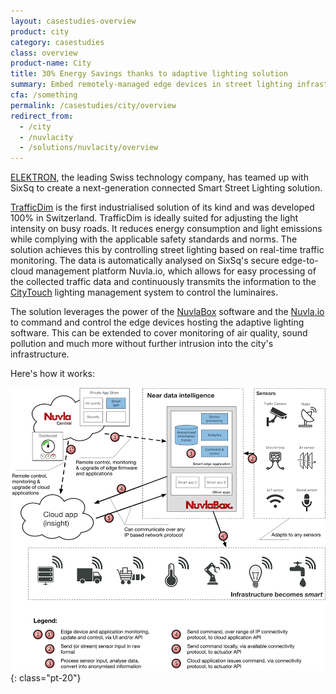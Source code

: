 ```yaml
---
layout: casestudies-overview
product: city
category: casestudies
class: overview
product-name: City
title: 30% Energy Savings thanks to adaptive lighting solution
summary: Embed remotely-managed edge devices in street lighting infrastructure to provide future-proof solution.
cfa: /something
permalink: /casestudies/city/overview
redirect_from:
  - /city
  - /nuvlacity
  - /solutions/nuvlacity/overview
---
```


[ELEKTRON](https://www.elektron.ch/en/), the leading Swiss technology company, has teamed up with SixSq to create a next-generation connected Smart Street Lighting solution. 

[TrafficDim](https://www.elektron.ch/fr/produits-et-solutions/eclairage/routes/gestion-de-la-lumiere/trafficdim-controle) is the first industrialised solution of its kind and was developed 100% in Switzerland. TrafficDim is ideally suited for adjusting the light intensity on busy roads. It reduces energy consumption and light emissions while complying with the applicable safety standards and norms. The solution achieves this by controlling street lighting based on real-time traffic monitoring. The data is automatically analysed on SixSq's secure edge-to-cloud management platform Nuvla.io, which allows for easy processing of the collected traffic data and continuously transmits the information to the [CityTouch](https://www.lighting.philips.com/main/systems/lighting-systems/citytouch) lighting management system to control the luminaires.

The solution leverages the power of the [NuvlaBox](/products-and-services/nuvlabox/overview) software and the [Nuvla.io](/products-and-services/nuvla-io/overview) to command and control the edge devices hosting the adaptive lighting software. This can be extended to cover monitoring of air quality, sound pollution and much more without further intrusion into the city's infrastructure.

Here's how it works:

![Smart City Architecture](/img/content/diagrams/smartcity-architecture.png "Smart City Architecture")
{: class="pt-20"}
